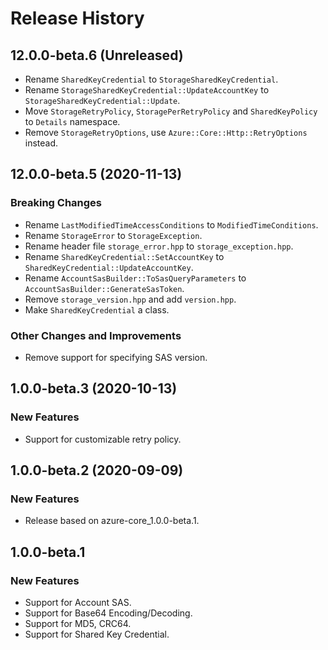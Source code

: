 # Release History

## 12.0.0-beta.6 (Unreleased)

- Rename `SharedKeyCredential` to `StorageSharedKeyCredential`.
- Rename `StorageSharedKeyCredential::UpdateAccountKey` to `StorageSharedKeyCredential::Update`.
- Move `StorageRetryPolicy`, `StoragePerRetryPolicy` and `SharedKeyPolicy` to `Details` namespace.
- Remove `StorageRetryOptions`, use `Azure::Core::Http::RetryOptions` instead.

## 12.0.0-beta.5 (2020-11-13)

### Breaking Changes

- Rename `LastModifiedTimeAccessConditions` to `ModifiedTimeConditions`.
- Rename `StorageError` to `StorageException`.
- Rename header file `storage_error.hpp` to `storage_exception.hpp`.
- Rename `SharedKeyCredential::SetAccountKey` to `SharedKeyCredential::UpdateAccountKey`.
- Rename `AccountSasBuilder::ToSasQueryParameters` to `AccountSasBuilder::GenerateSasToken`.
- Remove `storage_version.hpp` and add `version.hpp`.
- Make `SharedKeyCredential` a class.

### Other Changes and Improvements

- Remove support for specifying SAS version.

## 1.0.0-beta.3 (2020-10-13)

### New Features

- Support for customizable retry policy.

## 1.0.0-beta.2 (2020-09-09)

### New Features

- Release based on azure-core_1.0.0-beta.1.

## 1.0.0-beta.1

### New Features

- Support for Account SAS.
- Support for Base64 Encoding/Decoding.
- Support for MD5, CRC64.
- Support for Shared Key Credential.

